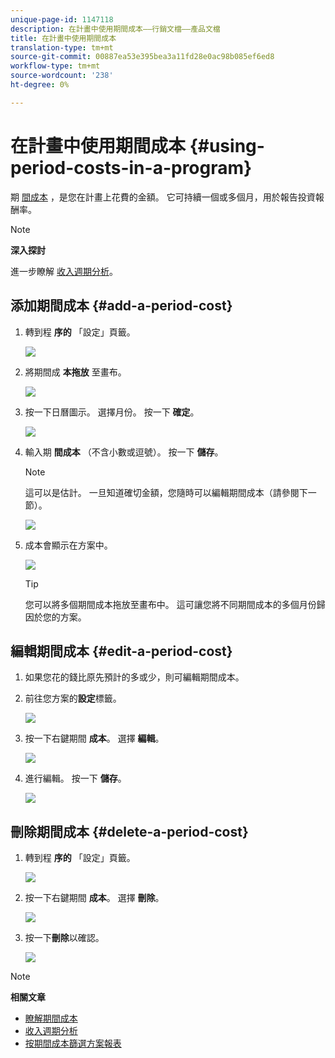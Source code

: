 ```yaml
---
unique-page-id: 1147118
description: 在計畫中使用期間成本——行銷文檔——產品文檔
title: 在計畫中使用期間成本
translation-type: tm+mt
source-git-commit: 00887ea53e395bea3a11fd28e0ac98b085ef6ed8
workflow-type: tm+mt
source-wordcount: '238'
ht-degree: 0%

---
```



# 在計畫中使用期間成本 {#using-period-costs-in-a-program}

期 [間成本](understanding-period-costs.md) ，是您在計畫上花費的金額。 它可持續一個或多個月，用於報告投資報酬率。

>[!NOTE]
>
>**深入探討**
>
> 進一步瞭解 [收入週期分析](http://docs.marketo.com/display/docs/revenue+cycle+analytics)。

## 添加期間成本  {#add-a-period-cost}

1. 轉到程 **序的** 「設定」頁籤。

   ![](assets/image2014-9-18-12-3a9-3a46.png)

1. 將期間成 **本拖放** 至畫布。

   ![](assets/image2014-9-18-12-3a9-3a57.png)

1. 按一下日曆圖示。 選擇月份。 按一下 **確定**。

   ![](assets/image2014-9-18-12-3a10-3a13.png)

1. 輸入期 **間成本** （不含小數或逗號）。 按一下 **儲存**。

   >[!NOTE]
   >
   >這可以是估計。 一旦知道確切金額，您隨時可以編輯期間成本（請參閱下一節）。

   ![](assets/image2016-4-1-8-3a54-3a30.png)

1. 成本會顯示在方案中。

   ![](assets/image2016-4-1-8-3a56-3a49.png)

   >[!TIP]
   >
   >您可以將多個期間成本拖放至畫布中。 這可讓您將不同期間成本的多個月份歸因於您的方案。

## 編輯期間成本 {#edit-a-period-cost}

1. 如果您花的錢比原先預計的多或少，則可編輯期間成本。
1. 前往您方案的**設定**標籤。

   ![](assets/image2014-9-18-14-3a3-3a6.png)

1. 按一下右鍵期間 **成本**。 選擇 **編輯**。

   ![](assets/image2014-9-18-14-3a3-3a23.png)

1. 進行編輯。 按一下 **儲存**。

   ![](assets/image2014-9-18-14-3a3-3a41.png)

## 刪除期間成本 {#delete-a-period-cost}

1. 轉到程 **序的** 「設定」頁籤。

   ![](assets/image2014-9-18-14-3a4-3a11.png)

1. 按一下右鍵期間 **成本**。 選擇 **刪除**。

   ![](assets/image2014-9-18-14-3a4-3a22.png)

1. 按一下**刪除**以確認。

   ![](assets/image2014-9-18-14-3a4-3a35.png)

>[!NOTE]
>
>**相關文章**
>
>* [瞭解期間成本](understanding-period-costs.md)
>* [收入週期分析](http://docs.marketo.com/display/docs/revenue+cycle+analytics)
>* [按期間成本篩選方案報表](../../../../product-docs/core-marketo-concepts/programs/program-performance-report/filter-a-program-report-by-period-cost.md)

>



